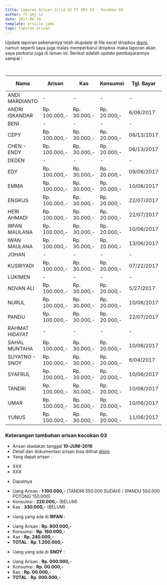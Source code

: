 ```yaml
---
title: Laporan Arisan Jilid 02 FT UMJ IV - Kocokan 03
author: ft-umj-iv
date: 2017-06-10
template: article.jade
tags: laporan arisan
---
```


Update laporan sebenarnya telah diupdate di file excel dropbox [disini](https://www.dropbox.com/s/lqrvit24hfh3fot/Arisan%20UMJ%20TechInfo4%20Jilid%2002.xlsx?dl=0), namun seperti saya juga malas memperbarui dropbox maka laporan akan saya perbarui juga di laman ini. Berikut adalah update pembayarannya sampai :

<br/>
<span class="more"></span>


|Nama									| Arisan 		  	| Kas 			| Konsumsi 		| Tgl. Bayar	| Transfered To |
|-------------------	|---------------|-----------|-------------|-------------|---------------|
| ANDI MARDIANTO 			|- 			  		| -				| -				|-				|-				|
| ANDRI ISKANDAR 			|Rp. 100.000,- 		|Rp. 30.000,-	| Rp. 20.000,-	|6/06/2017		| IRFAN			|
| BENI 						    |- 			  		| -				| -				|-				|-				|
| CEPY 						    |Rp. 100.000,- 		|Rp. 30.000,-	| Rp. 20.000,-	|06/13/2017		| IRFAN			|
| CHEN - ENDY 				|Rp. 100.000,- 		|Rp. 30.000,-	| Rp. 20.000,-	|06/13/2017		| IRFAN			|
| DEDEN 					    |- 			  		| -				| -				|-				|-				|
| EDY 						    |Rp. 100.000,- 		|Rp. 30.000,-	| Rp. 20.000,-	|09/06/2017		| IRFAN			|
| EMMA 						    |Rp. 100.000,- 		|Rp. 30.000,-	| Rp. 20.000,-	|10/06/2017		| IRFAN			|
| ENGKUS 					    |Rp. 100.000,- 		|Rp. 30.000,-	| Rp. 20.000,-	|22/07/2017		| IRFAN			|
| HERI AHMADI 				|Rp. 100.000,- 		|Rp. 30.000,-	| Rp. 20.000,-	|22/07/2017		| IRFAN			|
| IRFAN MAULANA 			|Rp. 100.000,- 		|Rp. 30.000,-	| Rp. 20.000,-	|10/06/2017		| IRFAN			|
| IWAN MAULANA 				|Rp. 100.000,- 		|Rp. 30.000,-	| Rp. 20.000,-	|13/06/2017		| IRFAN			|
| JOHAN 					    |- 			  		| -				| -				|-				|-				|
| KUSRIYADI 				  |Rp. 100.000,- 		|Rp. 30.000,-	| Rp. 20.000,-	|07/22/2017		| IRFAN			|
| LUKIMEN 					  |- 			  		| -				| -				|-				|-				|
| NOVAN ALI 				  |Rp. 100.000,- 		|Rp. 30.000,-	| Rp. 20.000,-	|5/27/2017		| IRFAN			|
| NURUL				 		    |Rp. 100.000,- 		|Rp. 30.000,-	| Rp. 20.000,-	|10/06/2017		| IRFAN			|
| PANDU 					    |Rp. 100.000,- 		|Rp. 30.000,-	| Rp. 20.000,-	|22/07/2017		| IRFAN			|
| RAHMAT HIDAYAT 			|- 			  		| -				| -				|-				|-				|
| SAHAL MUNTAHA 			|Rp. 100.000,- 		|Rp. 30.000,-	| Rp. 20.000,-	|10/06/2017		| IRFAN			|
| SUYATNO - SNOY 			|Rp. 100.000,- 		|Rp. 30.000,-	| Rp. 20.000,-	|6/04/2017		| IRFAN			|
| SYAFRUL 					  |Rp. 100.000,- 		|Rp. 30.000,-	| Rp. 20.000,-	|10/06/2017		| IRFAN			|
| TANDRI 					    |Rp. 100.000,- 		|Rp. 30.000,-	| Rp. 20.000,-	|10/06/2017		| IRFAN			|
| UMAR 						    |Rp. 100.000,- 		|Rp. 30.000,-	| Rp. 20.000,-	|10/06/2017		| IRFAN			|
| YUNUS 					    |Rp. 100.000,- 		|Rp. 30.000,-	| Rp. 20.000,-	|11/06/2017		| IRFAN			|



### Keterangan tambahan arisan kocokan 03
+ Arisan diadakan tanggal **10-JUNI-2016**
+ Detail dan dokumentasi arisan bisa dilihat [disini](https://ft-umj-4.github.io/story/articles/arisan-jilid-2-03-Rumah-Emma/)
+ Yang dapat arisan :
 - XXX
 - XXX
+ Dapatnya
 - Uang Arisan	 : **1.100.000,-** (TANDRI 550.000 SUDAH) / (PANDU 550.000 POTONG 150.000)
 - Konsumsi 	   : **220.000,-** (BELUM)
 - Kas 			     : **330.000,-** (BELUM)
+ Uang yang ada di **IRFAN** :
 - Uang Arisan	 : **Rp.   800.000,-**
 - Konsumsi 	   : **Rp.   160.000,-**
 - Kas 			     : **Rp.   240.000,-**
 - **TOTAL**	   : **Rp. 1.200.000,-**
+ Uang yang ada di **SNOY** :
 - Uang Arisan	 : **Rp. 000.000,-**
 - Konsumsi 	   : **Rp.  00.000,-**
 - Kas 			     : **Rp.  00.000,-**
 - **TOTAL**	   : **Rp. 000.000,-**
